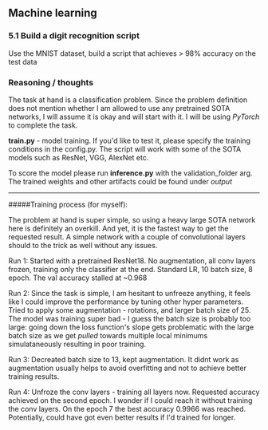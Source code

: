 ## Machine learning

### 5.1 Build a digit recognition script
Use the MNIST dataset, build a script that achieves > 98% accuracy on the test
data


### Reasoning / thoughts
The task at hand is a classification problem. Since the problem definition does
not mention whether I am allowed to use any pretrained SOTA networks, I will
assume it is okay and will start with it. I will be using *PyTorch* to complete
the task.

**train.py** - model training. If you'd like to test it, please specify the training
conditions in the config.py. The script will work with some of the SOTA models 
such as ResNet, VGG, AlexNet etc.

To score the model please run **inference.py** with the validation_folder arg. The 
trained weights and other artifacts could be found under *output*



---
#####Training process (for myself):

The problem at hand is super simple, so using a heavy large SOTA network here 
is definitely an overkill. And yet, it is the fastest way to get the requested
result. A simple network with a couple of convolutional layers should to the 
trick as well without any issues.

Run 1:
Started with a pretrained ResNet18. No augmentation, all conv layers frozen, 
training only the classifier at the end. Standard LR, 10 batch size, 8 epoch. 
The val accuracy stalled at ~0.968

Run 2:
Since the task is simple, I am hesitant to unfreeze anything, it feels like I could
improve the performance by tuning other hyper parameters. Tried to apply some
augmentation - rotations, and larger batch size of 25. The model was training
super bad - I guess the batch size is probably too large: going down the loss
function's slope gets problematic with the large batch size as we get *pulled* 
towards multiple local minimums simulataneously resulting in poor training.

Run 3:
Decreated batch size to 13, kept augmentation. It didnt work as augmentation
usually helps to avoid overfitting and not to achieve better training results.

Run 4: Unfroze the conv layers - training all layers now.
Requested accuracy achieved on the second epoch. I wonder if I could reach it
without training the conv layers.
On the epoch 7 the best accuracy 0.9966 was reached. Potentially, could have got
even better results if I'd trained for longer.